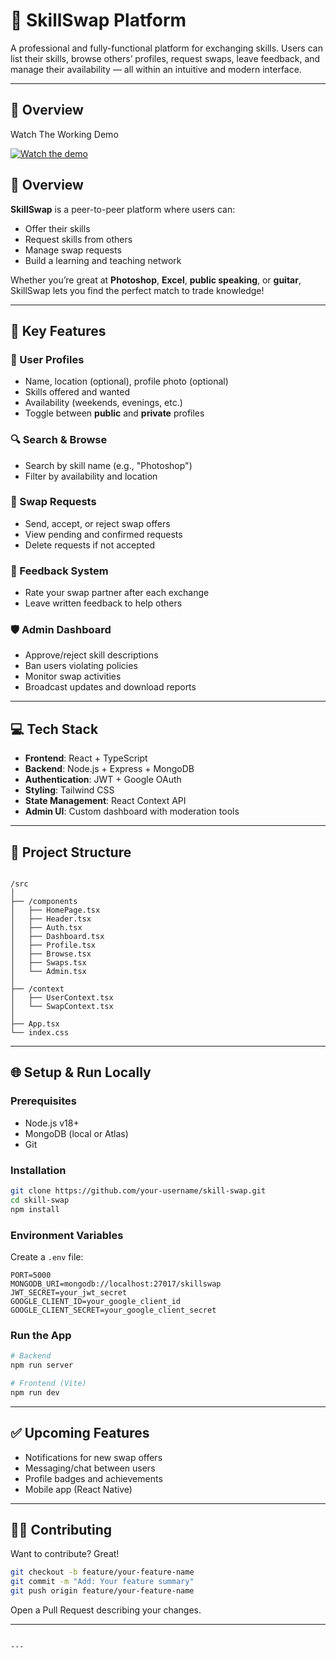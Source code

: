 # 🔄 SkillSwap Platform

A professional and fully-functional platform for exchanging skills. Users can list their skills, browse others’ profiles, request swaps, leave feedback, and manage their availability — all within an intuitive and modern interface.

---

## 🚀 Overview

Watch The Working Demo 

[![Watch the demo](https://img.youtube.com/vi/Pskmh_aRYiw/0.jpg)](https://www.youtube.com/watch?v=Pskmh_aRYiw)




## 🚀 Overview

**SkillSwap** is a peer-to-peer platform where users can:
- Offer their skills
- Request skills from others
- Manage swap requests
- Build a learning and teaching network

Whether you’re great at **Photoshop**, **Excel**, **public speaking**, or **guitar**, SkillSwap lets you find the perfect match to trade knowledge!

---

## 🧠 Key Features

### 👤 User Profiles
- Name, location (optional), profile photo (optional)
- Skills offered and wanted
- Availability (weekends, evenings, etc.)
- Toggle between **public** and **private** profiles

### 🔍 Search & Browse
- Search by skill name (e.g., "Photoshop")
- Filter by availability and location

### 🔁 Swap Requests
- Send, accept, or reject swap offers
- View pending and confirmed requests
- Delete requests if not accepted

### 🌟 Feedback System
- Rate your swap partner after each exchange
- Leave written feedback to help others

### 🛡 Admin Dashboard
- Approve/reject skill descriptions
- Ban users violating policies
- Monitor swap activities
- Broadcast updates and download reports

---

## 💻 Tech Stack

- **Frontend**: React + TypeScript
- **Backend**: Node.js + Express + MongoDB
- **Authentication**: JWT + Google OAuth
- **Styling**: Tailwind CSS
- **State Management**: React Context API
- **Admin UI**: Custom dashboard with moderation tools

---

## 📁 Project Structure

```

/src
│
├── /components
│   ├── HomePage.tsx
│   ├── Header.tsx
│   ├── Auth.tsx
│   ├── Dashboard.tsx
│   ├── Profile.tsx
│   ├── Browse.tsx
│   ├── Swaps.tsx
│   └── Admin.tsx
│
├── /context
│   ├── UserContext.tsx
│   └── SwapContext.tsx
│
├── App.tsx
└── index.css

````

---

## 🌐 Setup & Run Locally

### Prerequisites
- Node.js v18+
- MongoDB (local or Atlas)
- Git

### Installation

```bash
git clone https://github.com/your-username/skill-swap.git
cd skill-swap
npm install
````

### Environment Variables

Create a `.env` file:

```env
PORT=5000
MONGODB_URI=mongodb://localhost:27017/skillswap
JWT_SECRET=your_jwt_secret
GOOGLE_CLIENT_ID=your_google_client_id
GOOGLE_CLIENT_SECRET=your_google_client_secret
```

### Run the App

```bash
# Backend
npm run server

# Frontend (Vite)
npm run dev
```

---

## ✅ Upcoming Features

* Notifications for new swap offers
* Messaging/chat between users
* Profile badges and achievements
* Mobile app (React Native)

---

## 🧑‍💼 Contributing

Want to contribute? Great!

```bash
git checkout -b feature/your-feature-name
git commit -m "Add: Your feature summary"
git push origin feature/your-feature-name
```

Open a Pull Request describing your changes.

---


```

---
```
